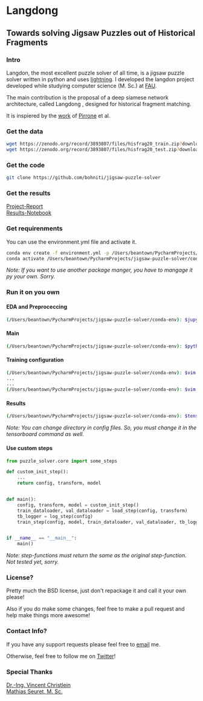 # Langdong 
## Towards solving Jigsaw Puzzles out of Historical Fragments

### Intro

Langdon, the most excellent puzzle solver of all time, is a jigsaw puzzle solver written in python and uses [lightning](https://www.pytorchlightning.ai).
I developed the langdon project developed while studying computer science (M. Sc.) at [FAU](https://www.fau.eu).

The main contribution is the proposal of a deep siamese network architecture,
called Langdong , designed for historical fragment matching.

It is inspiered by the [work](https://hal.archives-ouvertes.fr/hal-02367779/document) of [Pirrone](mailto:antoine.pirrone@labri.fr) et al. 


### Get the data

```bash
wget https://zenodo.org/record/3893807/files/hisfrag20_train.zip?download=1 &&
wget https://zenodo.org/record/3893807/files/hisfrag20_test.zip?download=1`
```

### Get the code

```bash
git clone https://github.com/bohniti/jigsaw-puzzle-solver
```

### Get the results
[Project-Report](https:linktoreport)<br>
[Results-Notebook](https:linktoreport)



### Get requirenments

You can use the environment.yml file and activate it.

```bash
conda env create -f environment.yml -p /Users/beantown/PycharmProjects/jigsaw-puzzle-solver/conda-env &&
conda activate /Users/beantown/PycharmProjects/jigsaw-puzzle-solver/conda-env
```
*Note: If you want to use another package manger, you have to mangage it py your own. Sorry.*

### Run it on you own
#### EDA and Preproceccing
```bash
(/Users/beantown/PycharmProjects/jigsaw-puzzle-solver/conda-env): $jupyter notebook ./notebooks/eda_preproceccing.ipynb
```
#### Main
```bash
(/Users/beantown/PycharmProjects/jigsaw-puzzle-solver/conda-env): $python3 main.py
```
#### Training configuration
```bash
(/Users/beantown/PycharmProjects/jigsaw-puzzle-solver/conda-env): $vim ./config/config_local.toml
...
...
(/Users/beantown/PycharmProjects/jigsaw-puzzle-solver/conda-env): $vim./config/config_local.toml
```
#### Results 
```bash
(/Users/beantown/PycharmProjects/jigsaw-puzzle-solver/conda-env): $tensorboard --logdir ./results/default/version_X
```
*Note: You can change directory in config files. So, you must change it in the tensorboard command as well.*

#### Use custom steps

```python
from puzzle_solver.core import some_steps

def custom_init_step():
    ...
    return config, transform, model


def main():
    config, transform, model = custom_init_step()
    train_dataloader, val_dataloader = load_step(config, transform)
    tb_logger = log_step(config)
    train_step(config, model, train_dataloader, val_dataloader, tb_logger)


if __name__ == "__main__":
    main()
```
*Note: step-functions must return the same as the original step-function. Not tested yet, sorry.*

### License?

Pretty much the BSD license, just don't repackage it and call it your own please!

Also if you do make some changes, feel free to make a pull request and help make things more awesome!

### Contact Info?

If you have any support requests please feel free to [email](mailto:timo.bohnstedt@icloud.com) me.

Otherwise, feel free to follow me on [Twitter](https://twitter.com/bohniti)!

### Special Thanks

[Dr.-Ing. Vincent Christlein](https://lme.tf.fau.de/person/seuret/) <br>
[Mathias Seuret, M. Sc.](https://lme.tf.fau.de/person/christlein)